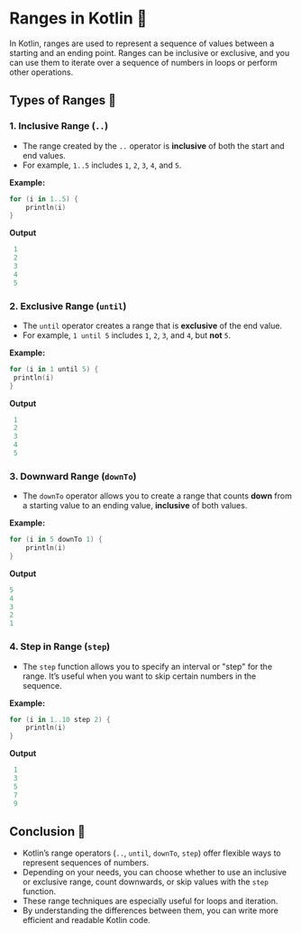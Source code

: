 # Ranges in Kotlin 📏

In Kotlin, ranges are used to represent a sequence of values between a starting and an ending point. Ranges can be inclusive or exclusive, and you can use them to iterate over a sequence of numbers in loops or perform other operations.

## Types of Ranges 🔄

### 1. **Inclusive Range (`..`)**
   - The range created by the `..` operator is **inclusive** of both the start and end values.
   - For example, `1..5` includes `1`, `2`, `3`, `4`, and `5`.

   **Example:**
   ```kotlin
   for (i in 1..5) {
       println(i)
   }
   ```
   **Output**
   ```kotlin
    1
    2
    3
    4
    5
```

### 2. **Exclusive Range (`until`)**
   - The `until` operator creates a range that is **exclusive** of the end value.
   - For example, `1 until 5` includes `1`, `2`, `3`, and `4`, but **not** `5`.

**Example:**
   ```kotlin
for (i in 1 until 5) {
    println(i)
}
```

**Output**
   ```kotlin
    1
    2
    3
    4
    5
```

### 3. Downward Range (`downTo`)
   - The `downTo` operator allows you to create a range that counts **down** from a starting value to an ending value, **inclusive** of both values.
   
   **Example:**
   ```kotlin
   for (i in 5 downTo 1) {
       println(i)
   }
   ```

   **Output**
```kotlin
5
4
3
2
1
```

### 4. Step in Range (`step`)
   - The `step` function allows you to specify an interval or "step" for the range. It’s useful when you want to skip certain numbers in the sequence.
   
**Example:**
   ```kotlin
   for (i in 1..10 step 2) {
       println(i)
   }
   ```

**Output**
   ```kotlin
    1
    3
    5
    7
    9
   ```

## Conclusion 🏁

- Kotlin’s range operators (`..`, `until`, `downTo`, `step`) offer flexible ways to represent sequences of numbers.
- Depending on your needs, you can choose whether to use an inclusive or exclusive range, count downwards, or skip values with the `step` function.
- These range techniques are especially useful for loops and iteration.
- By understanding the differences between them, you can write more efficient and readable Kotlin code.